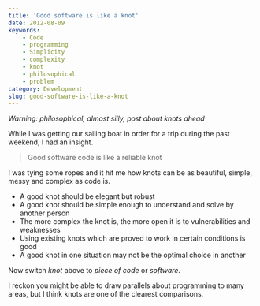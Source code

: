 ```yaml
---
title: 'Good software is like a knot'
date: 2012-08-09
keywords:
    - Code
    - programming
    - Simplicity
    - complexity
    - knot
    - philosophical
    - problem
category: Development
slug: good-software-is-like-a-knot
---
```


_Warning: philosophical, almost silly, post about knots ahead_

While I was getting our sailing boat in order for a trip during the past weekend, I had an insight.

>

> Good software code is like a reliable knot

I was tying some ropes and it hit me how knots can be as beautiful, simple, messy and complex as code is.

- A good knot should be elegant but robust
- A good knot should be simple enough to understand and solve by another person
- The more complex the knot is, the more open it is to vulnerabilities and weaknesses
- Using existing knots which are proved to work in certain conditions is good
- A good knot in one situation may not be the optimal choice in another

Now switch _knot_ above to _piece of code_ or _software_.

I reckon you might be able to draw parallels about programming to many areas, but I think knots are one of the clearest comparisons.
